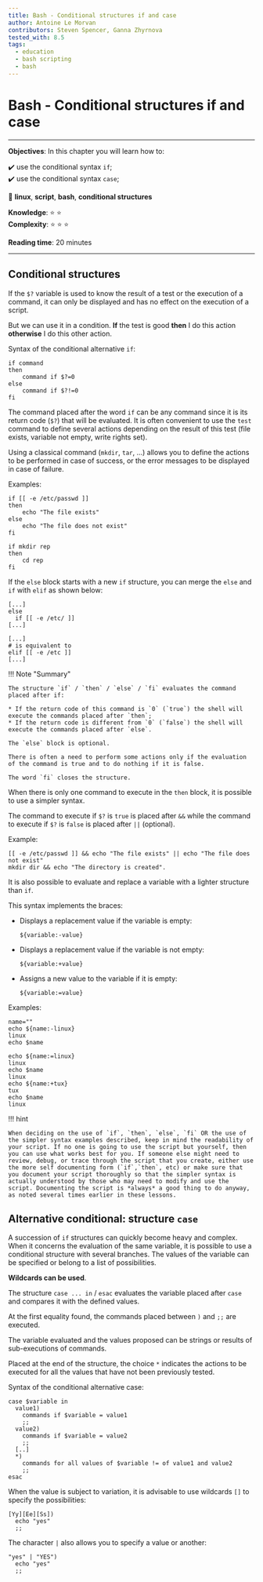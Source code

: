 ```yaml
---
title: Bash - Conditional structures if and case
author: Antoine Le Morvan
contributors: Steven Spencer, Ganna Zhyrnova
tested_with: 8.5
tags:
  - education
  - bash scripting
  - bash
---
```


# Bash - Conditional structures if and case

****

**Objectives**: In this chapter you will learn how to:

:heavy_check_mark: use the conditional syntax `if`;  
:heavy_check_mark: use the conditional syntax `case`;  

:checkered_flag: **linux**, **script**, **bash**, **conditional structures**

**Knowledge**: :star: :star:  
**Complexity**: :star: :star: :star:  

**Reading time**: 20 minutes

****

## Conditional structures

If the `$?` variable is used to know the result of a test or the execution of a command, it can only be displayed and has no effect on the execution of a script.

But we can use it in a condition.
**If** the test is good **then** I do this action **otherwise** I do this other action.

Syntax of the conditional alternative `if`:

```
if command
then
    command if $?=0
else
    command if $?!=0
fi
```

The command placed after the word `if` can be any command since it is its return code (`$?`) that will be evaluated.
It is often convenient to use the `test` command to define several actions depending on the result of this test (file exists, variable not empty, write rights set).

Using a classical command (`mkdir`, `tar`, ...) allows you to define the actions to be performed in case of success, or the error messages to be displayed in case of failure.

Examples:

```
if [[ -e /etc/passwd ]]
then
    echo "The file exists"
else
    echo "The file does not exist"
fi

if mkdir rep
then
    cd rep
fi
```

If the `else` block starts with a new `if` structure, you can merge the `else` and `if` with `elif` as shown below:

```
[...]
else
  if [[ -e /etc/ ]]
[...]

[...]
# is equivalent to
elif [[ -e /etc ]]
[...]
```

!!! Note "Summary"

    The structure `if` / `then` / `else` / `fi` evaluates the command placed after if:

    * If the return code of this command is `0` (`true`) the shell will execute the commands placed after `then`;
    * If the return code is different from `0` (`false`) the shell will execute the commands placed after `else`.

    The `else` block is optional.

    There is often a need to perform some actions only if the evaluation of the command is true and to do nothing if it is false.

    The word `fi` closes the structure.

When there is only one command to execute in the `then` block, it is possible to use a simpler syntax.

The command to execute if `$?` is `true` is placed after `&&` while the command to execute if `$?` is `false` is placed after `||` (optional).

Example:

```
[[ -e /etc/passwd ]] && echo "The file exists" || echo "The file does not exist"
mkdir dir && echo "The directory is created".
```

It is also possible to evaluate and replace a variable with a lighter structure than `if`.

This syntax implements the braces:

* Displays a replacement value if the variable is empty:
    ```
    ${variable:-value}
    ```
* Displays a replacement value if the variable is not empty:
    ```
    ${variable:+value}
    ```
* Assigns a new value to the variable if it is empty:
    ```
    ${variable:=value}
    ```

Examples:

```
name=""
echo ${name:-linux}
linux
echo $name

echo ${name:=linux}
linux
echo $name
linux
echo ${name:+tux}
tux
echo $name
linux
```

!!! hint

    When deciding on the use of `if`, `then`, `else`, `fi` OR the use of the simpler syntax examples described, keep in mind the readability of your script. If no one is going to use the script but yourself, then you can use what works best for you. If someone else might need to review, debug, or trace through the script that you create, either use the more self documenting form (`if`,`then`, etc) or make sure that you document your script thoroughly so that the simpler syntax is actually understood by those who may need to modify and use the script. Documenting the script is *always* a good thing to do anyway, as noted several times earlier in these lessons.

## Alternative conditional: structure `case`

A succession of `if` structures can quickly become heavy and complex. When it concerns the evaluation of the same variable, it is possible to use a conditional structure with several branches.
The values of the variable can be specified or belong to a list of possibilities.

**Wildcards can be used**.

The structure `case ... in` / `esac` evaluates the variable placed after `case` and compares it with the defined values.

At the first equality found, the commands placed between `)` and `;;` are executed.

The variable evaluated and the values proposed can be strings or results of sub-executions of commands.

Placed at the end of the structure, the choice `*` indicates the actions to be executed for all the values that have not been previously tested.

Syntax of the conditional alternative case:

```
case $variable in
  value1)
    commands if $variable = value1
    ;;
  value2)
    commands if $variable = value2
    ;;
  [..]
  *)
    commands for all values of $variable != of value1 and value2
    ;;
esac
```

When the value is subject to variation, it is advisable to use wildcards `[]` to specify the possibilities:

```
[Yy][Ee][Ss])
  echo "yes"
  ;;
```

The character `|` also allows you to specify a value or another:

```
"yes" | "YES")
  echo "yes"
  ;;
```

